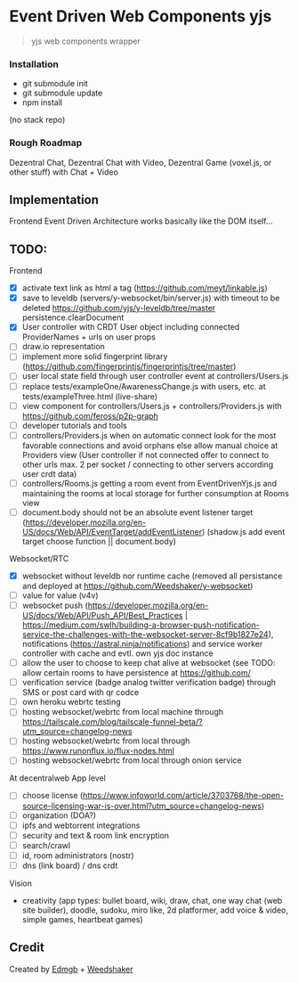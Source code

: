 # Event Driven Web Components yjs

> yjs web components wrapper


### Installation

- git submodule init
- git submodule update
- npm install

(no stack repo)

### Rough Roadmap

Dezentral Chat, Dezentral Chat with Video, Dezentral Game (voxel.js, or other stuff) with Chat + Video

## Implementation

Frontend Event Driven Architecture works basically like the DOM itself...

## TODO:

Frontend
- [x] activate text link as html a tag (https://github.com/meyt/linkable.js)
- [x] save to leveldb (servers/y-websocket/bin/server.js) with timeout to be deleted https://github.com/yjs/y-leveldb/tree/master persistence.clearDocument
- [x] User controller with CRDT User object including connected ProviderNames + urls on user props
- [ ] draw.io representation
- [ ] implement more solid fingerprint library (https://github.com/fingerprintjs/fingerprintjs/tree/master)
- [ ] user local state field through user controller event at controllers/Users.js
- [ ] replace tests/exampleOne/AwarenessChange.js with users, etc.  at tests/exampleThree.html (live-share)
- [ ] view component for controllers/Users.js + controllers/Providers.js with https://github.com/feross/p2p-graph
- [ ] developer tutorials and tools
- [ ] controllers/Providers.js when on automatic connect look for the most favorable connections and avoid orphans else allow manual choice at Providers view (User controller if not connected offer to connect to other urls max. 2 per socket / connecting to other servers according user crdt data)
- [ ] controllers/Rooms.js getting a room event from EventDrivenYjs.js and maintaining the rooms at local storage for further consumption at Rooms view
- [ ] document.body should not be an absolute event listener target (https://developer.mozilla.org/en-US/docs/Web/API/EventTarget/addEventListener) (shadow.js add event target choose function || document.body)

Websocket/RTC
- [x] websocket without leveldb nor runtime cache (removed all persistance and deployed at https://github.com/Weedshaker/y-websocket)
- [ ] value for value (v4v)
- [ ] websocket push (https://developer.mozilla.org/en-US/docs/Web/API/Push_API/Best_Practices | https://medium.com/swlh/building-a-browser-push-notification-service-the-challenges-with-the-websocket-server-8cf9b1827e24), notifications (https://astral.ninja/notifications) and service worker controller with cache and evtl. own yjs doc instance
- [ ] allow the user to choose to keep chat alive at websocket (see TODO: allow certain rooms to have persistence at https://github.com/
- [ ] verification service (badge analog twitter verification badge) through SMS or post card with qr codce
- [ ] own heroku webrtc testing
- [ ] hosting websocket/webrtc from local machine through https://tailscale.com/blog/tailscale-funnel-beta/?utm_source=changelog-news
- [ ] hosting websocket/webrtc from local through https://www.runonflux.io/flux-nodes.html
- [ ] hosting websocket/webrtc from local through onion service

At decentralweb App level
- [ ] choose license (https://www.infoworld.com/article/3703768/the-open-source-licensing-war-is-over.html?utm_source=changelog-news)
- [ ] organization (DOA?)
- [ ] ipfs and webtorrent integrations
- [ ] security and text & room link encryption 
- [ ] search/crawl
- [ ] id, room administrators (nostr)
- [ ] dns (link board) / dns crdt

Vision
- creativity (app types: bullet board, wiki, draw, chat, one way chat (web site builder), doodle, sudoku, miro like, 2d platformer, add voice & video, simple games, heartbeat games)



## Credit

Created by [Edmgb](https://github.com/Edmgb) + [Weedshaker](https://github.com/Weedshaker)
